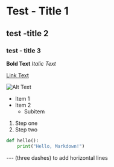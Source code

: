 # Test - Title 1

## test -title 2

### test - title 3

**Bold Text**
*Italic Text*

[Link Text](https://example.com)

![Alt Text](image-url.jpg)

- Item 1
- Item 2
  - Subitem
 
1. Step one
2. Step two

```python
def hello():
    print("Hello, Markdown!")
```

--- (three dashes) to add horizontal lines

